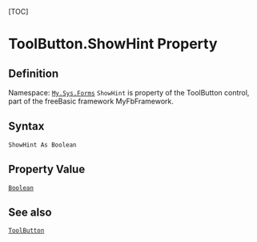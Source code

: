 [TOC]
# ToolButton.ShowHint Property

## Definition
Namespace: [`My.Sys.Forms`](My.Sys.Forms.md)
`ShowHint` is property of the ToolButton control, part of the freeBasic framework MyFbFramework.
## Syntax
```freeBasic
ShowHint As Boolean
```
## Property Value
[`Boolean`]("https://www.freebasic.net/wiki/KeyPgBoolean")
## See also
[`ToolButton`](ToolButton.md)
